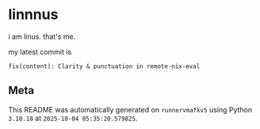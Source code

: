 # linnnus

i am linus. that's me.

my latest commit is

```
fix(content): Clarity & punctuation in remote-nix-eval
```

## Meta

This README was automatically generated on `runnervmafkv5` using Python
`3.10.18` at `2025-10-04 05:35:20.579825`.
